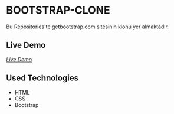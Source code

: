 # BOOTSTRAP-CLONE

Bu Repositories'te getbootstrap.com sitesinin klonu yer almaktadır.

## Live Demo

*[Live Demo](https://zehraikizler.github.io/bootstrap-clone/)*

## Used Technologies 

+ HTML
+ CSS
+ Bootstrap
